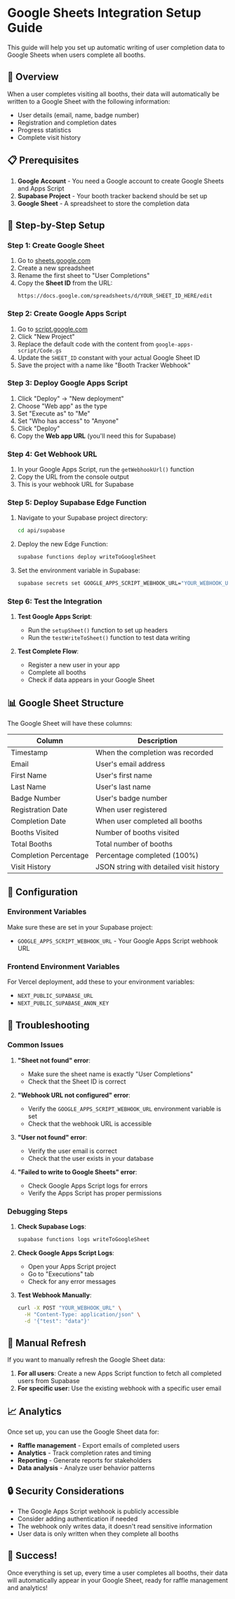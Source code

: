 # Google Sheets Integration Setup Guide

This guide will help you set up automatic writing of user completion data to Google Sheets when users complete all booths.

## 🎯 Overview

When a user completes visiting all booths, their data will automatically be written to a Google Sheet with the following information:
- User details (email, name, badge number)
- Registration and completion dates
- Progress statistics
- Complete visit history

## 📋 Prerequisites

1. **Google Account** - You need a Google account to create Google Sheets and Apps Script
2. **Supabase Project** - Your booth tracker backend should be set up
3. **Google Sheet** - A spreadsheet to store the completion data

## 🚀 Step-by-Step Setup

### Step 1: Create Google Sheet

1. Go to [sheets.google.com](https://sheets.google.com)
2. Create a new spreadsheet
3. Rename the first sheet to "User Completions"
4. Copy the **Sheet ID** from the URL:
   ```
   https://docs.google.com/spreadsheets/d/YOUR_SHEET_ID_HERE/edit
   ```

### Step 2: Create Google Apps Script

1. Go to [script.google.com](https://script.google.com)
2. Click "New Project"
3. Replace the default code with the content from `google-apps-script/Code.gs`
4. Update the `SHEET_ID` constant with your actual Google Sheet ID
5. Save the project with a name like "Booth Tracker Webhook"

### Step 3: Deploy Google Apps Script

1. Click "Deploy" → "New deployment"
2. Choose "Web app" as the type
3. Set "Execute as" to "Me"
4. Set "Who has access" to "Anyone"
5. Click "Deploy"
6. Copy the **Web app URL** (you'll need this for Supabase)

### Step 4: Get Webhook URL

1. In your Google Apps Script, run the `getWebhookUrl()` function
2. Copy the URL from the console output
3. This is your webhook URL for Supabase

### Step 5: Deploy Supabase Edge Function

1. Navigate to your Supabase project directory:
   ```bash
   cd api/supabase
   ```

2. Deploy the new Edge Function:
   ```bash
   supabase functions deploy writeToGoogleSheet
   ```

3. Set the environment variable in Supabase:
   ```bash
   supabase secrets set GOOGLE_APPS_SCRIPT_WEBHOOK_URL="YOUR_WEBHOOK_URL"
   ```

### Step 6: Test the Integration

1. **Test Google Apps Script**:
   - Run the `setupSheet()` function to set up headers
   - Run the `testWriteToSheet()` function to test data writing

2. **Test Complete Flow**:
   - Register a new user in your app
   - Complete all booths
   - Check if data appears in your Google Sheet

## 📊 Google Sheet Structure

The Google Sheet will have these columns:

| Column | Description |
|--------|-------------|
| Timestamp | When the completion was recorded |
| Email | User's email address |
| First Name | User's first name |
| Last Name | User's last name |
| Badge Number | User's badge number |
| Registration Date | When user registered |
| Completion Date | When user completed all booths |
| Booths Visited | Number of booths visited |
| Total Booths | Total number of booths |
| Completion Percentage | Percentage completed (100%) |
| Visit History | JSON string with detailed visit history |

## 🔧 Configuration

### Environment Variables

Make sure these are set in your Supabase project:
- `GOOGLE_APPS_SCRIPT_WEBHOOK_URL` - Your Google Apps Script webhook URL

### Frontend Environment Variables

For Vercel deployment, add these to your environment variables:
- `NEXT_PUBLIC_SUPABASE_URL`
- `NEXT_PUBLIC_SUPABASE_ANON_KEY`

## 🐛 Troubleshooting

### Common Issues

1. **"Sheet not found" error**:
   - Make sure the sheet name is exactly "User Completions"
   - Check that the Sheet ID is correct

2. **"Webhook URL not configured" error**:
   - Verify the `GOOGLE_APPS_SCRIPT_WEBHOOK_URL` environment variable is set
   - Check that the webhook URL is accessible

3. **"User not found" error**:
   - Verify the user email is correct
   - Check that the user exists in your database

4. **"Failed to write to Google Sheets" error**:
   - Check Google Apps Script logs for errors
   - Verify the Apps Script has proper permissions

### Debugging Steps

1. **Check Supabase Logs**:
   ```bash
   supabase functions logs writeToGoogleSheet
   ```

2. **Check Google Apps Script Logs**:
   - Open your Apps Script project
   - Go to "Executions" tab
   - Check for any error messages

3. **Test Webhook Manually**:
   ```bash
   curl -X POST "YOUR_WEBHOOK_URL" \
     -H "Content-Type: application/json" \
     -d '{"test": "data"}'
   ```

## 🔄 Manual Refresh

If you want to manually refresh the Google Sheet data:

1. **For all users**: Create a new Apps Script function to fetch all completed users from Supabase
2. **For specific user**: Use the existing webhook with a specific user email

## 📈 Analytics

Once set up, you can use the Google Sheet data for:
- **Raffle management** - Export emails of completed users
- **Analytics** - Track completion rates and timing
- **Reporting** - Generate reports for stakeholders
- **Data analysis** - Analyze user behavior patterns

## 🔒 Security Considerations

- The Google Apps Script webhook is publicly accessible
- Consider adding authentication if needed
- The webhook only writes data, it doesn't read sensitive information
- User data is only written when they complete all booths

## 🎉 Success!

Once everything is set up, every time a user completes all booths, their data will automatically appear in your Google Sheet, ready for raffle management and analytics! 